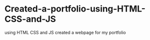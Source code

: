 # Created-a-portfolio-using-HTML-CSS-and-JS
using HTML CSS  and JS created a webpage for my portfolio

